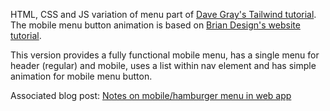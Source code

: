 HTML, CSS and JS variation of menu part of [Dave Gray's Tailwind tutorial](https://www.youtube.com/watch?v=lCxcTsOHrjo). The mobile menu button animation is based on [Brian Design's website tutorial](https://www.youtube.com/watch?v=FazgJVnrVuI).

This version provides a fully functional mobile menu, has a single menu for header (regular) and mobile, uses a list within nav element and has simple animation for mobile menu button.

Associated blog post: [Notes on mobile/hamburger menu in web app](https://raviswdev.blogspot.com/2024/06/notes-on-mobilehamburger-menu-in-web-app.html)
